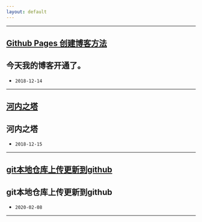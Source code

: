 ```yaml
---
layout: default
---
```

***
## [Github Pages 创建博客方法](./blog/2018/12/14/the-way-to-github-pages)

## 今天我的博客开通了。

* `2018-12-14`
***
## [河内之塔](./blog/2018/12/15/towers-of-hanoi)

## 河内之塔

* `2018-12-15`
***
## [git本地仓库上传更新到github](./blog/2020/02/08/local_git_repo_to_github)

## git本地仓库上传更新到github

* `2020-02-08`
****